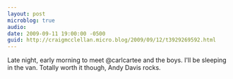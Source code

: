 ```yaml
---
layout: post
microblog: true
audio: 
date: 2009-09-11 19:00:00 -0500
guid: http://craigmcclellan.micro.blog/2009/09/12/t3929269592.html
---
```

Late night, early morning to meet @carlcartee and the boys.  I'll be sleeping in the van.  Totally worth it though, Andy Davis rocks.
